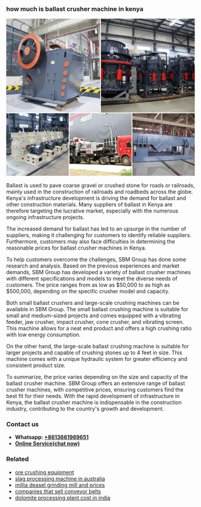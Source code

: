 <h3>how much is ballast crusher machine in kenya</h3><img src='1708408183.jpg' alt=''><p>Ballast is used to pave coarse gravel or crushed stone for roads or railroads, mainly used in the construction of railroads and roadbeds across the globe. Kenya's infrastructure development is driving the demand for ballast and other construction materials. Many suppliers of ballast in Kenya are therefore targeting the lucrative market, especially with the numerous ongoing infrastructure projects.</p><p>The increased demand for ballast has led to an upsurge in the number of suppliers, making it challenging for customers to identify reliable suppliers. Furthermore, customers may also face difficulties in determining the reasonable prices for ballast crusher machines in Kenya.</p><p>To help customers overcome the challenges, SBM Group has done some research and analysis. Based on the previous experiences and market demands, SBM Group has developed a variety of ballast crusher machines with different specifications and models to meet the diverse needs of customers. The price ranges from as low as $50,000 to as high as $500,000, depending on the specific crusher model and capacity.</p><p>Both small ballast crushers and large-scale crushing machines can be available in SBM Group. The small ballast crushing machine is suitable for small and medium-sized projects and comes equipped with a vibrating feeder, jaw crusher, impact crusher, cone crusher, and vibrating screen. This machine allows for a neat end product and offers a high crushing ratio with low energy consumption.</p><p>On the other hand, the large-scale ballast crushing machine is suitable for larger projects and capable of crushing stones up to 4 feet in size. This machine comes with a unique hydraulic system for greater efficiency and consistent product size.</p><p>To summarize, the price varies depending on the size and capacity of the ballast crusher machine. SBM Group offers an extensive range of ballast crusher machines, with competitive prices, ensuring customers find the best fit for their needs. With the rapid development of infrastructure in Kenya, the ballast crusher machine is indispensable in the construction industry, contributing to the country's growth and development.</p><h3>Contact us</h3><ul><li><strong>Whatsapp:&nbsp;<a href="https://wa.me/8613661969651">+8613661969651</a></strong></li><li><a href="https://swt.shibang-china.com/?git&amp;zhl&amp;how much is ballast crusher machine in kenya"><strong>Online Service(chat now)</strong></a></li></ul><h3>Related</h3><ul><li><a href='ore crushing equipment.md'>ore crushing equipment</a></li><li><a href='slag processing machine in australia.md'>slag processing machine in australia</a></li><li><a href='millia deasel grinding mill and prices.md'>millia deasel grinding mill and prices</a></li><li><a href='companies that sell conveyor belts.md'>companies that sell conveyor belts</a></li><li><a href='dolomite processing plant cost in india.md'>dolomite processing plant cost in india</a></li></ul>
